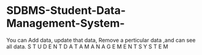 # SDBMS-Student-Data-Management-System-
You can Add data, update that data, Remove a perticular data ,and can see all data.
S T U D E N T  D A T A   M A N A G E M E N T  S Y S T E M
